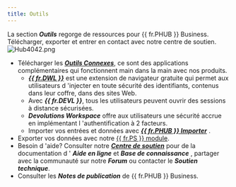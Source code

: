 ```yaml
---
title: Outils
---
```

La section ***Outils*** regorge de ressources pour {{ fr.PHUB }} Business. Télécharger, exporter et entrer en contact avec notre centre de soutien.  
![Hub4042.png](/img/fr/hub/Hub4042.png) 

* Télécharger les [***Outils Connexes***](/fr/hub/web-interface/hub-overview/administration/management/users/companion-tools-access/), ce sont des applications complémentaires qui fonctionnent main dans la main avec nos produits.  
    * [***{{ fr.DWL }}***](/fr/hub/dwl/overview/) est une extension de navigateur gratuite qui permet aux utilisateurs d 'injecter en toute sécurité des identifiants, contenus dans leur coffre, dans des sites Web.  
    * Avec ***{{ fr.DEVL }}***, tous les utilisateurs peuvent ouvrir des sessions à distance sécurisées.  
    * ***Devolutions Workspace*** offre aux utilisateurs une sécurité accrue en implémentant l 'authentification à 2 facteurs.  
    * Importer vos entrées et données avec [***{{ fr.PHUB }} Importer***](/fr/hub/web-interface/hub-overview/tools/hub-importer/) .  
* Exporter vos données avec notre [{{ fr.PS }} module](/fr/hub/powershell-module/objects/).  
* Besoin d 'aide? Consulter notre [***Centre de soutien***](https://devolutions.net/fr/support) pour de la documentation d ' ***Aide en ligne*** et ***Base de connaissance*** , partager avec la communauté sur notre ***Forum*** ou contacter le ***Soutien technique***.  
* Consulter les ***Notes de publication*** de {{ fr.PHUB }} Business. 